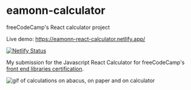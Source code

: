 # eamonn-calculator
freeCodeCamp's React calculator project

Live demo: https://eamonn-react-calculator.netlify.app/

[![Netlify Status](https://api.netlify.com/api/v1/badges/1db4bc35-ee04-4153-a3f1-d291c242376e/deploy-status)](https://app.netlify.com/sites/eamonn-react-calculator/deploys)

My submission for the Javascript React Calculator for freeCodeCamp's [front end libraries certification](https://www.freecodecamp.org/learn/front-end-development-libraries/). 

![gif of calculations on abacus, on paper and on calculator](https://media.giphy.com/media/1wRulyhp5INhA8uDFv/giphy.gif)